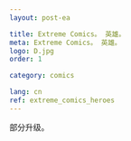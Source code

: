 ```yaml
---
layout: post-ea

title: Extreme Comics。 英雄。
meta: Extreme Comics。 英雄。
logo: D.jpg
order: 1

category: comics

lang: cn
ref: extreme_comics_heroes
---
```


部分升级。
